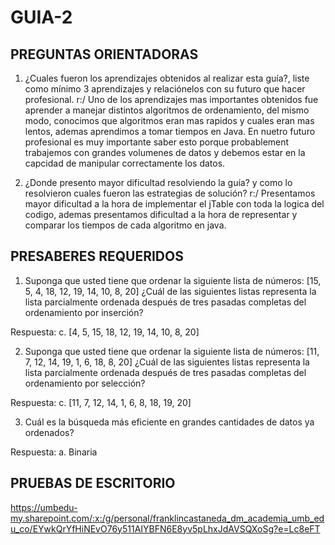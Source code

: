 # GUIA-2

## PREGUNTAS ORIENTADORAS
1. ¿Cuales fueron los aprendizajes obtenidos al realizar esta guía?, liste como mínimo 3 aprendizajes y
relaciónelos con su futuro que hacer profesional.
r:/ Uno de los aprendizajes mas importantes obtenidos fue aprender a manejar distintos algoritmos de ordenamiento, del mismo modo, conocimos
que algoritmos eran mas rapidos y cuales eran mas lentos, ademas aprendimos a tomar tiempos en Java. En nuetro futuro profesional es muy importante
saber esto porque probablement trabajemos con grandes volumenes de datos y debemos estar en la capcidad de manipular correctamente los datos.

2. ¿Donde presento mayor dificultad resolviendo la guía? y como lo resolvieron cuales fueron las
estrategias de solución?
r:/ Presentamos mayor dificultad a la hora de implementar el jTable con toda la logica del codigo, ademas presentamos dificultad a la hora de
representar y comparar los tiempos de cada algoritmo en java.

## PRESABERES REQUERIDOS
1. Suponga que usted tiene que ordenar la siguiente lista de números: [15, 5, 4, 18, 12, 19, 14, 10, 8, 20]
¿Cuál de las siguientes listas representa la lista parcialmente ordenada después de tres pasadas completas
del ordenamiento por inserción?

Respuesta: c. [4, 5, 15, 18, 12, 19, 14, 10, 8, 20]

2. Suponga que usted tiene que ordenar la siguiente lista de números: [11, 7, 12, 14, 19, 1, 6, 18, 8, 20] ¿Cuál
de las siguientes listas representa la lista parcialmente ordenada después de tres pasadas completas del
ordenamiento por selección?

Respuesta: c. [11, 7, 12, 14, 1, 6, 8, 18, 19, 20]

3. Cuál es la búsqueda más eficiente en grandes cantidades de datos ya ordenados?

Respuesta: a. Binaria

## PRUEBAS DE ESCRITORIO 
https://umbedu-my.sharepoint.com/:x:/g/personal/franklincastaneda_dm_academia_umb_edu_co/EYwkQrYfHiNEvO76y511AIYBFN6E8yv5pLhxJdAVSQXoSg?e=Lc8eFT
